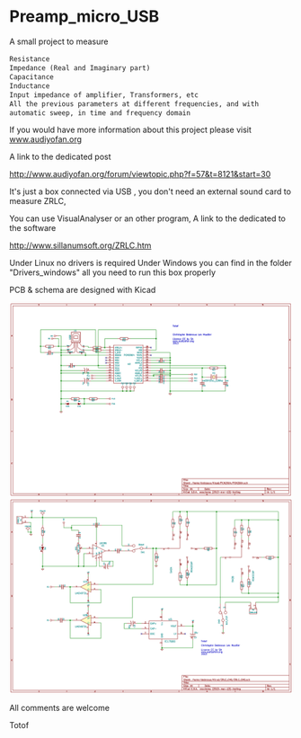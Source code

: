 Preamp_micro_USB
================

A small project to measure 

    Resistance
    Impedance (Real and Imaginary part)
    Capacitance
    Inductance
    Input impedance of amplifier, Transformers, etc
    All the previous parameters at different frequencies, and with automatic sweep, in time and frequency domain


If you would have more information about this project please visit 
www.audiyofan.org

A link to the dedicated post 

http://www.audiyofan.org/forum/viewtopic.php?f=57&t=8121&start=30

It's just a box connected via USB , you don't need an external sound card to measure ZRLC,

You can use VisualAnalyser or an other program, A link to the dedicated to the software

http://www.sillanumsoft.org/ZRLC.htm

Under Linux no drivers is required
Under Windows you can find in the folder "Drivers_windows" all you need to run this box properly

PCB & schema are designed with Kicad

![](schematics/PCM2904.png)
![](schematics/ZRLC_CMS_Schema.png)

All comments are welcome

Totof



